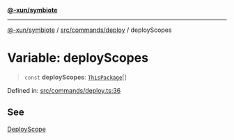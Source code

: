 [**@-xun/symbiote**](../../../../README.md)

***

[@-xun/symbiote](../../../../README.md) / [src/commands/deploy](../README.md) / deployScopes

# Variable: deployScopes

> `const` **deployScopes**: [`ThisPackage`](../../../configure/enumerations/ThisPackageGlobalScope.md#thispackage)[]

Defined in: [src/commands/deploy.ts:36](https://github.com/Xunnamius/symbiote/blob/48c46d37ea3b78fc8beb9f4e201920c2bff28719/src/commands/deploy.ts#L36)

## See

[DeployScope](../../../configure/enumerations/ThisPackageGlobalScope.md)
